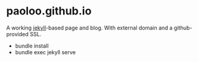# paoloo.github.io
A working [jekyll](https://jekyllrb.com)-based page and blog. With external domain and a github-provided SSL.

- bundle install
- bundle exec jekyll serve
